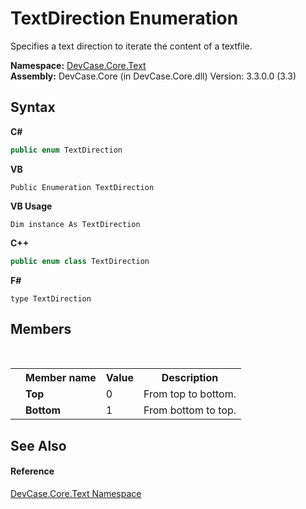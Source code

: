 # TextDirection Enumeration
 

Specifies a text direction to iterate the content of a textfile.

**Namespace:**&nbsp;<a href="N_DevCase_Core_Text">DevCase.Core.Text</a><br />**Assembly:**&nbsp;DevCase.Core (in DevCase.Core.dll) Version: 3.3.0.0 (3.3)

## Syntax

**C#**<br />
``` C#
public enum TextDirection
```

**VB**<br />
``` VB
Public Enumeration TextDirection
```

**VB Usage**<br />
``` VB Usage
Dim instance As TextDirection
```

**C++**<br />
``` C++
public enum class TextDirection
```

**F#**<br />
``` F#
type TextDirection
```


## Members
&nbsp;<table><tr><th></th><th>Member name</th><th>Value</th><th>Description</th></tr><tr><td /><td target="F:DevCase.Core.Text.TextDirection.Top">**Top**</td><td>0</td><td>From top to bottom.</td></tr><tr><td /><td target="F:DevCase.Core.Text.TextDirection.Bottom">**Bottom**</td><td>1</td><td>From bottom to top.</td></tr></table>

## See Also


#### Reference
<a href="N_DevCase_Core_Text">DevCase.Core.Text Namespace</a><br />